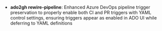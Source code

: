 - **ado2gh rewire-pipeline**: Enhanced Azure DevOps pipeline trigger preservation to properly enable both CI and PR triggers with YAML control settings, ensuring triggers appear as enabled in ADO UI while deferring to YAML definitions

